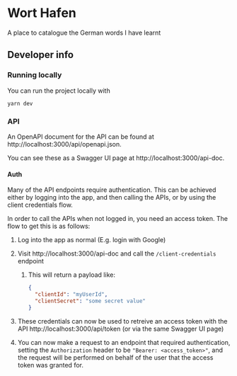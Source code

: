 # Wort Hafen

A place to catalogue the German words I have learnt

## Developer info

### Running locally

You can run the project locally with

```shell
yarn dev
```

### API

An OpenAPI document for the API can be found at http://localhost:3000/api/openapi.json.

You can see these as a Swagger UI page at http://localhost:3000/api-doc.

#### Auth

Many of the API endpoints require authentication. This can be achieved either by logging into the app, and then calling the APIs, or by using the client credentials flow.

In order to call the APIs when not logged in, you need an access token.
The flow to get this is as follows:

1. Log into the app as normal (E.g. login with Google)
2. Visit http://localhost:3000/api-doc and call the `/client-credentials` endpoint

   1. This will return a payload like:
      ```json
      {
        "clientId": "myUserId",
        "clientSecret": "some secret value"
      }
      ```

3. These credentials can now be used to retreive an access token with the API http://localhost:3000/api/token (or via the same Swagger UI page)
4. You can now make a request to an endpoint that required authentication, setting the `Authorization` header to be `"Bearer: <access_token>"`, and the request will be performed on behalf of the user that the access token was granted for.
